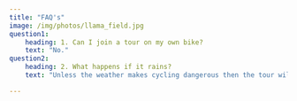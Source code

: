 ```yaml
---
title: "FAQ's"
image: /img/photos/llama_field.jpg
question1:
    heading: 1. Can I join a tour on my own bike?
    text: "No."
question2:
    heading: 2. What happens if it rains?
    text: "Unless the weather makes cycling dangerous then the tour will go ahead."

---
```


